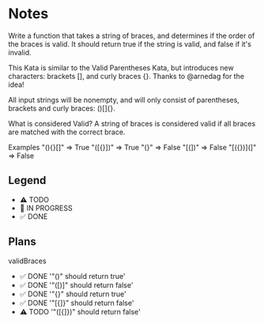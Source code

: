 # Notes

Write a function that takes a string of braces, and determines if the order of the braces is valid. It should return true if the string is valid, and false if it's invalid.

This Kata is similar to the Valid Parentheses Kata, but introduces new characters: brackets [], and curly braces {}. Thanks to @arnedag for the idea!

All input strings will be nonempty, and will only consist of parentheses, brackets and curly braces: ()[]{}.

What is considered Valid?
A string of braces is considered valid if all braces are matched with the correct brace.

Examples
"(){}[]"   =>  True
"([{}])"   =>  True
"(}"       =>  False
"[(])"     =>  False
"[({})](]" =>  False

## Legend
- ⚠ TODO
- 🚧 IN PROGRESS
- ✅ DONE

## Plans

validBraces

- ✅ DONE '"()" should return true'
- ✅ DONE '"([)]" should return false'
- ✅ DONE '"{}" should return true'
- ✅ DONE '"[{]}" should return false'
- ⚠ TODO '"([{]})" should return false'


